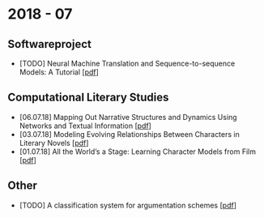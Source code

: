 # 2018 - 07

## Softwareproject

* [TODO] Neural Machine Translation and Sequence-to-sequence Models: A Tutorial [[pdf](https://arxiv.org/pdf/1703.01619.pdf)]

## Computational Literary Studies

* [06.07.18] Mapping Out Narrative Structures and Dynamics Using Networks and Textual Information [[pdf](http://arxiv.org/abs/1604.03029)]
* [03.07.18] Modeling Evolving Relationships Between Characters in Literary Novels [[pdf](http://legacydirs.umiacs.umd.edu/~hal/docs/daume16literary.pdf)]
* [01.07.18] All the World’s a Stage: Learning Character Models from Film [[pdf](https://www.aaai.org/ocs/index.php/AIIDE/AIIDE11/paper/viewFile/4065/4411&embedded=true)]

## Other

* [TODO] A classification system for argumentation schemes [[pdf](https://content.iospress.com/download/argument-and-computation/1123772?id=argument-and-computation%2F1123772)]
